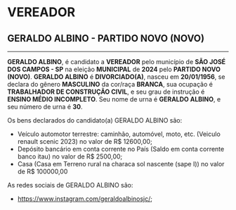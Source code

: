 # VEREADOR
## GERALDO ALBINO - PARTIDO NOVO (NOVO)
---
**GERALDO ALBINO**, é candidato a **VEREADOR** pelo município de **SÃO JOSÉ DOS CAMPOS - SP** na eleição **MUNICIPAL** de **2024** pelo **PARTIDO NOVO (NOVO)**.
**GERALDO ALBINO** é **DIVORCIADO(A)**, nasceu em **20/01/1956**, se declara do gênero **MASCULINO** da cor/raça **BRANCA**, sua ocupação é **TRABALHADOR DE CONSTRUÇÃO CIVIL**, e seu grau de instrução é **ENSINO MÉDIO INCOMPLETO**.
Seu nome de urna é **GERALDO ALBINO**, e seu número de urna é **30**.

Os bens declarados do candidato(a) GERALDO ALBINO são: 
- Veículo automotor terrestre: caminhão, automóvel, moto, etc. (Veiculo renault scenic 2023) no valor de R$ 12600,00;
- Depósito bancário em conta corrente no País (Saldo em conta corrente banco itau) no valor de R$ 2500,00;
- Casa (Casa em Terreno rural na characa sol nascente (sape I)) no valor de R$ 100000,00

As redes sociais de GERALDO ALBINO são:
- https://www.instagram.com/geraldoalbinosjc/;